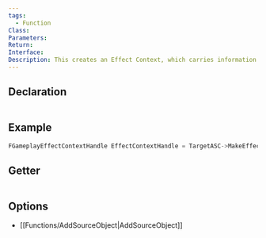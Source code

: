 ```yaml
---
tags:
  - Function
Class: 
Parameters: 
Return: 
Interface: 
Description: This creates an Effect Context, which carries information about the context of the effect (like who is applying it).
---
```


## Declaration

```cpp
```

## Example

```cpp
FGameplayEffectContextHandle EffectContextHandle = TargetASC->MakeEffectContext();
```

## Getter

```cpp
```

## Options
- [[Functions/AddSourceObject|AddSourceObject]]